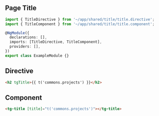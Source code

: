 ## Page Title

```ts
import { TitleDirective } from '~/app/shared/title/title.directive';
import { TitleComponent } from '~/app/shared/title/title.component';

@NgModule({
  declarations: [],
  imports: [TitleDirective, TitleComponent],
  providers: [],
})
export class ExampleModule {}
```

## Directive

```html
<h2 tgTitle>{{ t('commons.projects') }}</h2>
```

## Component

```html
<tg-title [title]="t('commons.projects')"></tg-title>
```

